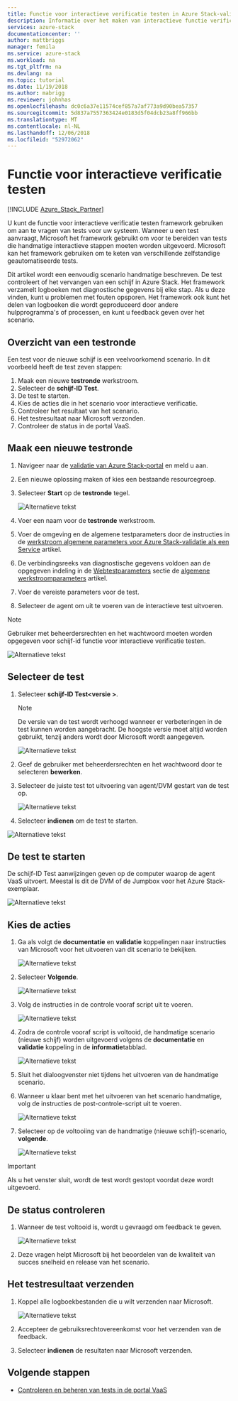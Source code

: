 ```yaml
---
title: Functie voor interactieve verificatie testen in Azure Stack-validatie als een Service | Microsoft Docs
description: Informatie over het maken van interactieve functie verificatietests uitvoeren voor Azure Stack met validatie uit als een Service.
services: azure-stack
documentationcenter: ''
author: mattbriggs
manager: femila
ms.service: azure-stack
ms.workload: na
ms.tgt_pltfrm: na
ms.devlang: na
ms.topic: tutorial
ms.date: 11/19/2018
ms.author: mabrigg
ms.reviewer: johnhas
ms.openlocfilehash: dc0c6a37e11574cef857a7af773a9d90bea57357
ms.sourcegitcommit: 5d837a7557363424e0183d5f04dcb23a8ff966bb
ms.translationtype: MT
ms.contentlocale: nl-NL
ms.lasthandoff: 12/06/2018
ms.locfileid: "52972062"
---
```

# <a name="interactive-feature-verification-testing"></a>Functie voor interactieve verificatie testen  

[!INCLUDE [Azure_Stack_Partner](./includes/azure-stack-partner-appliesto.md)]

U kunt de functie voor interactieve verificatie testen framework gebruiken om aan te vragen van tests voor uw systeem. Wanneer u een test aanvraagt, Microsoft het framework gebruikt om voor te bereiden van tests die handmatige interactieve stappen moeten worden uitgevoerd. Microsoft kan het framework gebruiken om te keten van verschillende zelfstandige geautomatiseerde tests.

Dit artikel wordt een eenvoudig scenario handmatige beschreven. De test controleert of het vervangen van een schijf in Azure Stack. Het framework verzamelt logboeken met diagnostische gegevens bij elke stap. Als u deze vinden, kunt u problemen met fouten opsporen. Het framework ook kunt het delen van logboeken die wordt geproduceerd door andere hulpprogramma's of processen, en kunt u feedback geven over het scenario.

## <a name="overview-of-a-test-pass"></a>Overzicht van een testronde

Een test voor de nieuwe schijf is een veelvoorkomend scenario. In dit voorbeeld heeft de test zeven stappen:

1.  Maak een nieuwe **testronde** werkstroom.
2.  Selecteer de **schijf-ID Test**.
3.  De test te starten.
4.  Kies de acties die in het scenario voor interactieve verificatie.
5.  Controleer het resultaat van het scenario.
6.  Het testresultaat naar Microsoft verzonden.
7.  Controleer de status in de portal VaaS.

## <a name="create-a-new-test-pass"></a>Maak een nieuwe testronde

1.  Navigeer naar de [validatie van Azure Stack-portal](https://www.azurestackvalidation.com) en meld u aan.

2.  Een nieuwe oplossing maken of kies een bestaande resourcegroep.

3.  Selecteer **Start** op de **testronde** tegel.

    ![Alternatieve tekst](media/azure-stack-vaas-interactive-feature-verification/image1.png)

4.  Voer een naam voor de **testronde** werkstroom.

5.  Voer de omgeving en de algemene testparameters door de instructies in de [werkstroom algemene parameters voor Azure Stack-validatie als een Service](azure-stack-vaas-parameters.md) artikel.

6.  De verbindingsreeks van diagnostische gegevens voldoen aan de opgegeven indeling in de [Webtestparameters](azure-stack-vaas-parameters.md#test-parameters) sectie de [algemene werkstroomparameters](azure-stack-vaas-parameters.md) artikel.

7.  Voer de vereiste parameters voor de test.

8.  Selecteer de agent om uit te voeren van de interactieve test uitvoeren.

> [!Note]  
> Gebruiker met beheerdersrechten en het wachtwoord moeten worden opgegeven voor schijf-id functie voor interactieve verificatie testen.

![Alternatieve tekst](media/azure-stack-vaas-interactive-feature-verification/image2.png)

## <a name="select-the-test"></a>Selecteer de test

1.  Selecteer **schijf-ID Test\<versie >**.

    > [!Note]  
    > De versie van de test wordt verhoogd wanneer er verbeteringen in de test kunnen worden aangebracht. De hoogste versie moet altijd worden gebruikt, tenzij anders wordt door Microsoft wordt aangegeven.

    ![Alternatieve tekst](media/azure-stack-vaas-interactive-feature-verification/image4.png)

2.  Geef de gebruiker met beheerdersrechten en het wachtwoord door te selecteren **bewerken**.

3.  Selecteer de juiste test tot uitvoering van agent/DVM gestart van de test op.

    ![Alternatieve tekst](media/azure-stack-vaas-interactive-feature-verification/image5.png)

4.  Selecteer **indienen** om de test te starten.

![Alternatieve tekst](media/azure-stack-vaas-interactive-feature-verification/image6.png)

## <a name="start-the-test"></a>De test te starten

De schijf-ID Test aanwijzingen geven op de computer waarop de agent VaaS uitvoert. Meestal is dit de DVM of de Jumpbox voor het Azure Stack-exemplaar.

![Alternatieve tekst](media/azure-stack-vaas-interactive-feature-verification/image8.png)

## <a name="choose-the-actions"></a>Kies de acties

1.  Ga als volgt de **documentatie** en **validatie** koppelingen naar instructies van Microsoft voor het uitvoeren van dit scenario te bekijken.

    ![Alternatieve tekst](media/azure-stack-vaas-interactive-feature-verification/image9.png)

2.  Selecteer **Volgende**.

    ![Alternatieve tekst](media/azure-stack-vaas-interactive-feature-verification/image10.png)

3.  Volg de instructies in de controle vooraf script uit te voeren.

    ![Alternatieve tekst](media/azure-stack-vaas-interactive-feature-verification/image11.png)

4.  Zodra de controle vooraf script is voltooid, de handmatige scenario (nieuwe schijf) worden uitgevoerd volgens de **documentatie** en **validatie** koppeling in de **informatie**tabblad.

    ![Alternatieve tekst](media/azure-stack-vaas-interactive-feature-verification/image12.png)

5.  Sluit het dialoogvenster niet tijdens het uitvoeren van de handmatige scenario.

6.  Wanneer u klaar bent met het uitvoeren van het scenario handmatige, volg de instructies de post-controle-script uit te voeren.

    ![Alternatieve tekst](media/azure-stack-vaas-interactive-feature-verification/image13.png)

7.  Selecteer op de voltooiing van de handmatige (nieuwe schijf)-scenario, **volgende**.

    ![Alternatieve tekst](media/azure-stack-vaas-interactive-feature-verification/image14.png)

> [!Important]  
> Als u het venster sluit, wordt de test wordt gestopt voordat deze wordt uitgevoerd.

## <a name="check-the-status"></a>De status controleren

1.  Wanneer de test voltooid is, wordt u gevraagd om feedback te geven.

    ![Alternatieve tekst](media/azure-stack-vaas-interactive-feature-verification/image15.png)

2.  Deze vragen helpt Microsoft bij het beoordelen van de kwaliteit van succes snelheid en release van het scenario.

## <a name="send-the-test-result"></a>Het testresultaat verzenden

1.  Koppel alle logboekbestanden die u wilt verzenden naar Microsoft.

    ![Alternatieve tekst](media/azure-stack-vaas-interactive-feature-verification/image16.png)

2.  Accepteer de gebruiksrechtovereenkomst voor het verzenden van de feedback.

3.  Selecteer **indienen** de resultaten naar Microsoft verzenden.

## <a name="next-steps"></a>Volgende stappen

- [Controleren en beheren van tests in de portal VaaS](azure-stack-vaas-monitor-test.md)
